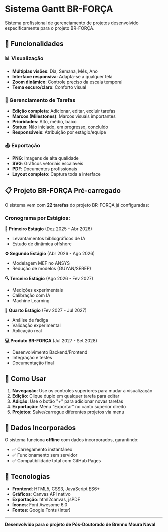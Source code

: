 # Sistema Gantt BR-FORÇA

Sistema profissional de gerenciamento de projetos desenvolvido especificamente para o projeto BR-FORÇA.

## 🎯 Funcionalidades

### 📊 Visualização
- **Múltiplas visões**: Dia, Semana, Mês, Ano
- **Interface responsiva**: Adapta-se a qualquer tela
- **Zoom dinâmico**: Controle preciso da escala temporal
- **Tema escuro/claro**: Conforto visual

### 📝 Gerenciamento de Tarefas
- **Edição completa**: Adicionar, editar, excluir tarefas
- **Marcos (Milestones)**: Marcos visuais importantes
- **Prioridades**: Alto, médio, baixo
- **Status**: Não iniciado, em progresso, concluído
- **Responsáveis**: Atribuição por estágio/equipe

### 📤 Exportação
- **PNG**: Imagens de alta qualidade
- **SVG**: Gráficos vetoriais escaláveis
- **PDF**: Documentos profissionais
- **Layout completo**: Captura toda a interface

## 📋 Projeto BR-FORÇA Pré-carregado

O sistema vem com **22 tarefas** do projeto BR-FORÇA já configuradas:

### Cronograma por Estágios:

**🔬 Primeiro Estágio** (Dez 2025 - Abr 2026)
- Levantamentos bibliográficos de IA
- Estudo de dinâmica offshore

**⚙️ Segundo Estágio** (Abr 2026 - Ago 2026)
- Modelagem MEF no ANSYS
- Redução de modelos (GUYAN/SEREP)

**🔍 Terceiro Estágio** (Ago 2026 - Fev 2027)
- Medições experimentais
- Calibração com IA
- Machine Learning

**🧪 Quarto Estágio** (Fev 2027 - Jul 2027)
- Análise de fadiga
- Validação experimental
- Aplicação real

**💻 Produto BR-FORÇA** (Jul 2027 - Set 2028)
- Desenvolvimento Backend/Frontend
- Integração e testes
- Documentação final

## 🚀 Como Usar

1. **Navegação**: Use os controles superiores para mudar a visualização
2. **Edição**: Clique duplo em qualquer tarefa para editar
3. **Adição**: Use o botão "+" para adicionar novas tarefas
4. **Exportação**: Menu "Exportar" no canto superior direito
5. **Projetos**: Salve/carregue diferentes projetos via menu

## 💾 Dados Incorporados

O sistema funciona **offline** com dados incorporados, garantindo:
- ✅ Carregamento instantâneo
- ✅ Funcionamento sem servidor
- ✅ Compatibilidade total com GitHub Pages

## 🔧 Tecnologias

- **Frontend**: HTML5, CSS3, JavaScript ES6+
- **Gráficos**: Canvas API nativo
- **Exportação**: html2canvas, jsPDF
- **Ícones**: Font Awesome 6.0
- **Fontes**: Google Fonts (Inter)

---

**Desenvolvido para o projeto de Pós-Doutorado de Brenno Moura Naval**